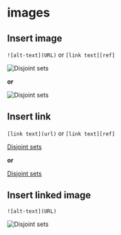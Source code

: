# images

## Insert image

`![alt-text](URL)` or `[link text][ref]`

![Disjoint sets](https://upload.wikimedia.org/wikipedia/commons/thumb/d/df/Disjunkte_Mengen.svg/320px-Disjunkte_Mengen.svg.png)

**or**

![Disjoint sets][img]


## Insert link

`[link text](url)` or `[link text][ref]`

[Disjoint sets](https://en.wikipedia.org/wiki/Disjoint_sets)

**or**

[Disjoint sets][page]


## Insert linked image

`![alt-text](URL)`

![Disjoint sets][img]



[page]: https://en.wikipedia.org/wiki/Disjoint_sets
[img]: https://upload.wikimedia.org/wikipedia/commons/thumb/d/df/Disjunkte_Mengen.svg/320px-Disjunkte_Mengen.svg.png
